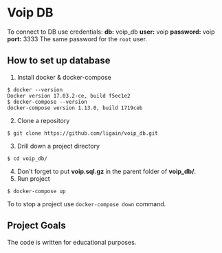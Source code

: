 
# Voip DB
To connect to DB use credentials:
**db:** voip_db
**user:** voip
**password:** voip
**port:** 3333
The same password for the `root` user.


## How to set up database
1) Install docker & docker-compose
```
$ docker --version
Docker version 17.03.2-ce, build f5ec1e2
$ docker-compose --version
docker-compose version 1.13.0, build 1719ceb
```
2) Clone a repository
```
$ git clone https://github.com/ligain/voip_db.git
```
3) Drill down a project directory
```
$ cd voip_db/
```
4) Don't forget to put **voip.sql.gz** in the parent folder of **voip_db/**.
5) Run project
```
$ docker-compose up
```
To to stop a project use `docker-compose down` command.


## Project Goals
The code is written for educational purposes.